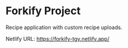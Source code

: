 # Forkify Project

Recipe application with custom recipe uploads.

Netlify URL: https://forkify-tgy.netlify.app/
